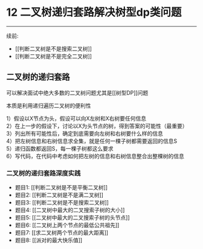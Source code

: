 # 12 二叉树递归套路解决树型dp类问题

---

续前:  

- [[判断二叉树是不是搜索二叉树]]  
- [[判断二叉树是不是完全二叉树]] 


## 二叉树的递归套路

可以解决面试中绝大多数的二叉树问题尤其是[[树型DP]]问题

本质是利用递归遍历二叉树的便利性


1）假设以X节点为头，假设可以向X左树和X右树要任何信息  
2）在上一步的假设下，讨论以X为头节点的树，得到答案的可能性（最重要）  
3）列出所有可能性后，确定到底需要向左树和右树要什么样的信息  
4）把左树信息和右树信息求全集，就是任何一棵子树都需要返回的信息S  
5）递归函数都返回S，每一棵子树都这么要求  
6）写代码，在代码中考虑如何把左树的信息和右树信息整合出整棵树的信息  


### 二叉树的递归套路深度实践

- 题目1: [[判断二叉树是不是平衡二叉树]]
- 题目2: [[判断二叉树是不是满二叉树]]
- 题目3: [[判断二叉树是不是搜索二叉树]]
- 题目4: [[二叉树中最大的二叉搜索子树的大小]]
- 题目5: [[二叉树中最大的二叉搜索子树的头节点]]
- 题目6: [[二叉树上两个节点的最低公共祖先]]
- 题目7: [[求二叉树两个节点的最大距离]]
- 题目8: [[派对的最大快乐值]]
